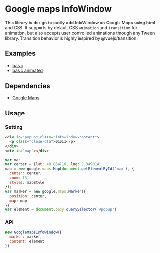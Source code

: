 # Google maps InfoWindow

This library is design to easily add InfoWindow on Google Maps using html and CSS.
It supports by default CSS `animation` and `transition` for animation, but also accepts user controlled animations through any Tween library.
Transition behavior is highly inspired by @vuejs/transition.

## Examples
* [basic](https://codepen.io/trinketmage/full/ZMvrLM)
* [basic animated](https://codepen.io/trinketmage/full/KxZQvR)

## Dependencies
* [Google Maps](https://developers.google.com/maps/documentation/javascript/tutorial)

## Usage

### Setting

```html
<div id="popup" class="infowindow-content">
  <p class="close-cta">01011</p>
</div>
<div id="map"></div>
```
```js
var map
var center = {lat: 48.864716, lng: 2.349014}
map = new google.maps.Map(document.getElementById('map'), {
  center: center,
  zoom: 13,
  styles: mapStyle
});
var marker = new google.maps.Marker({
  position: center,
  map: map
})
var element = document.body.querySelector('#popup')
```

### API
```js
new GoogleMapsInfowindow({
  marker: marker,
  content: element
})
```
